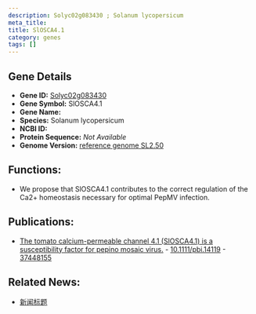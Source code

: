 ```yaml
---
description: Solyc02g083430 ; Solanum lycopersicum
meta_title:
title: SlOSCA4.1
category: genes
tags: []
---
```


## Gene Details
- **Gene ID:**	[Solyc02g083430](https://www.maizegdb.org/gene_center/gene/Solyc02g083430)
- **Gene Symbol:** SlOSCA4.1
- **Gene Name:** 
- **Species:** Solanum lycopersicum
- **NCBI ID:** [  ]()
- **Protein Sequence:** *Not Available*
- **Genome Version:** [reference genome SL2.50]()

## Functions:
   - We propose that SlOSCA4.1 contributes to the correct regulation of the Ca2+ homeostasis necessary for optimal PepMV infection.

## Publications:
   - [The tomato calcium-permeable channel 4.1 (SlOSCA4.1) is a susceptibility factor for pepino mosaic virus.]( https://onlinelibrary.wiley.com/doi/10.1111/pbi.14119 ) - [10.1111/pbi.14119]( https://onlinelibrary.wiley.com/doi/10.1111/pbi.14119 ) - [37448155](https://pubmed.ncbi.nlm.nih.gov/37448155/)

## Related News:
   - [新闻标题](https://mp.weixin.qq.com/s/Vi0hMEwwM0So85APbD1jvA)
